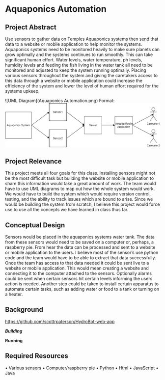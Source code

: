 # Aquaponics Automation

## Project Abstract
Use sensors to gather data on Temples Aquaponics systems then send that data to a website or mobile application to help monitor the systems. Aquaponics systems need to be monitored heavily to make sure planets can grow optimally and the systems continues to run smoothly. This can take significant human effort. Water levels, water temperature, ph levels, humidity levels and feeding the fish living in the water tank all need to be monitored and adjusted to keep the system running optimally. Placing various sensors throughout the system and giving the caretakers access to this data through a website or mobile application could increase the efficiency of the system and lower the level of human effort required for the systems upkeep.

![UML Diagram](Aquaponics Automation.png)
Format: ![Alt Text](https://github.com/nanltech/AquaponicsAutomationPropsoal/blob/master/Aquaponics%20Automation.png)


## Project Relevance
This project meets all four goals for this class. Installing sensors might not be the most difficult task but building the website or mobile application to share this information would take a great amount of work. The team would have to use UML diagrams to map out how the whole system would work. We would have to build the system which would require version control, testing, and the ability to track issues which are bound to arise. Since we would be building the system from scratch, I believe this project would force use to use all the concepts we have learned in class thus far.

## Conceptual Design
Sensors would be placed in the aquaponics systems water tank. The data from these sensors would need to be saved on a computer or, perhaps, a raspberry pie. From hear the data can be processed and sent to a website or mobile application to the users. I believe most of the sensor’s use python code and the team would have to be able to extract that data successfully. Once the team has access to that data needed it could be sent live to a website or mobile application. This would mean creating a website and connecting it to the computer attached to the sensors. Optionally alarms could be sent when certain sensors hit certain levels informing the users action is needed. Another step could be taken to install certain apparatus to automate certain tasks, such as adding water or food to a tank or turning on a heater.

## Background
https://github.com/scottrpaterson/HydroBot-web-app

***Building***


**Running**


## Required Resources
•	Various sensors
•	Computer/raspberry pie
•	Python
•	Html
•	JavaScript
•	Java 
